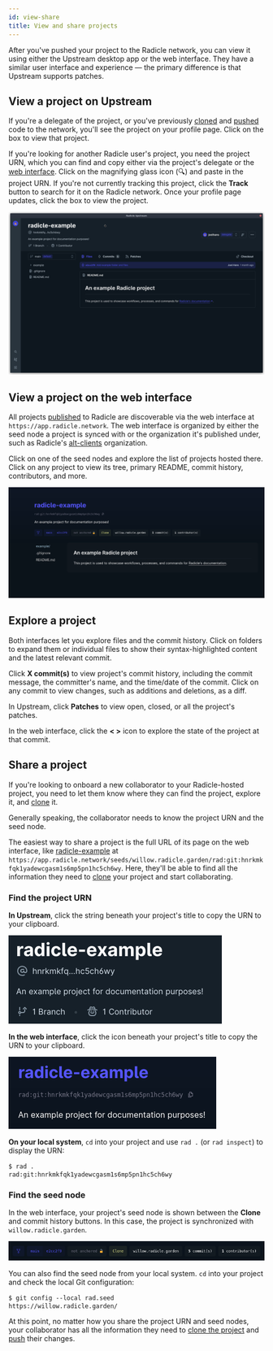 ```yaml
---
id: view-share
title: View and share projects
---
```


After you've pushed your project to the Radicle network, you can view it using either the Upstream desktop app or the
web interface. They have a similar user interface and experience &mdash; the primary difference is that Upstream
supports patches.

## View a project on Upstream

If you're a delegate of the project, or you've previously [cloned](clone.md) and [pushed](push.md) code to the network,
you'll see the project on your profile page. Click on the box to view that project.

If you're looking for another Radicle user's project, you need the project URN, which you can find and copy either via
the project's delegate or the [web interface](#view-a-project-on-the-web-interface). Click on the magnifying glass icon
(🔍) and paste in the project URN. If you're not currently tracking this project, click the **Track** button to search
for it on the Radicle network. Once your profile page updates, click the box to view the project.

![Viewing a project in Upstream](/img/upstream_project.png)

## View a project on the web interface

All projects [published](create.md) to Radicle are discoverable via the web interface at `https://app.radicle.network`.
The web interface is organized by either the seed node a project is synced with or the organization it's published
under, such as Radicle's [alt-clients](https://app.radicle.network/alt-clients.radicle.eth) organization.

Click on one of the seed nodes and explore the list of projects hosted there. Click on any project to view its tree,
primary README, commit history, contributors, and more.

![Viewing a specific project with the web interface](/img/web-interface_project.png)

## Explore a project

Both interfaces let you explore files and the commit history. Click on folders to expand them or individual files to
show their syntax-highlighted content and the latest relevant commit.

Click **X commit(s)** to view project's commit history, including the commit message, the committer's name, and the
time/date of the commit. Click on any commit to view changes, such as additions and deletions, as a diff.

In Upstream, click **Patches** to view open, closed, or all the project's patches.

In the web interface, click the **< >** icon to explore the state of the project at that commit.

## Share a project

If you're looking to onboard a new collaborator to your Radicle-hosted project, you need to let them know where they can
find the project, explore it, and [clone](clone.md) it.

Generally speaking, the collaborator needs to know the project URN and the seed node.

The easiest way to share a project is the full URL of its page on the web interface, like
[radicle-example](https://app.radicle.network/seeds/willow.radicle.garden/rad:git:hnrkmkfqk1yadewcgasm1s6mp5pn1hc5ch6wy)
at `https://app.radicle.network/seeds/willow.radicle.garden/rad:git:hnrkmkfqk1yadewcgasm1s6mp5pn1hc5ch6wy`. Here,
they'll be able to find all the information they need to [clone](clone.md) your project and start collaborating.

### Find the project URN

**In Upstream**, click the string beneath your project's title to copy the URN to your clipboard.

![A project URN in Upstream](/img/upstream_urn.png)

**In the web interface**, click the icon beneath your project's title to copy the URN to your clipboard.

![A project URN discovered in the web interface](/img/web-interface_urn.png)

**On your local system**, `cd` into your project and use `rad .` (or `rad inspect`) to display the URN:

```
$ rad .
rad:git:hnrkmkfqk1yadewcgasm1s6mp5pn1hc5ch6wy
```

### Find the seed node

In the web interface, your project's seed node is shown between the **Clone** and commit history buttons. In this case,
the project is synchronized with `willow.radicle.garden`.

![A project's seed node in the web interface](/img/web-interface_seed.png)

You can also find the seed node from your local system. `cd` into your project and check the local Git configuration:

```
$ git config --local rad.seed
https://willow.radicle.garden/
```

At this point, no matter how you share the project URN and seed nodes, your collaborator has all the information they
need to [clone the project](clone.md) and [push](push.md) their changes.
